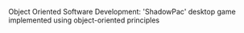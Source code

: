 Object Oriented Software Development: 'ShadowPac' desktop game implemented using object-oriented principles
